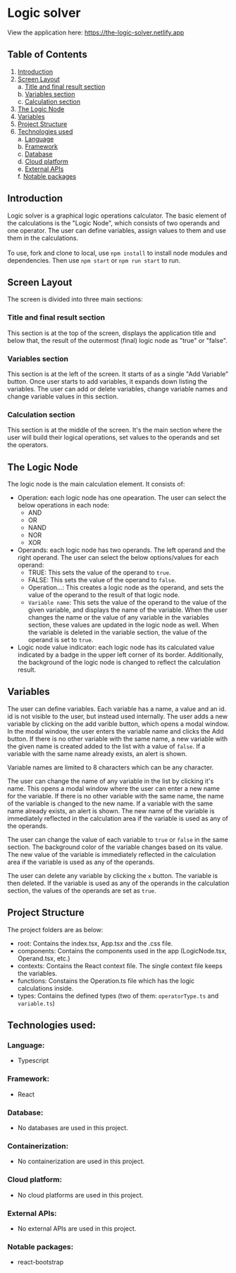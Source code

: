 # Logic solver
View the application here:
https://the-logic-solver.netlify.app
## Table of Contents
1. [Introduction](#introduction)</br>
2. [Screen Layout](#screen-layout)</br>
  a. [Title and final result section](#title-and-final-result-section)</br>
  b. [Variables section](#variables-section)</br>
  c. [Calculation section](#calculation-section)</br>
3. [The Logic Node](#the-logic-node)</br>
4. [Variables](#variables)</br>
5. [Project Structure](#project-structure)</br>
6. [Technologies used](#technologies-used)</br>
  a. [Language](#language)</br>
  b. [Framework](#framework)</br>
  c. [Database](#techdatabase)</br>
  d. [Cloud platform](#cloud-platform)</br>
  e. [External APIs](#external-apis)</br>
  f. [Notable packages](#notable-packages)</br>


## Introduction
Logic solver is a graphical logic operations calculator. The basic element of the calculations is the "Logic Node", which consists of two operands and one operator. The user can define variables, assign values to them and use them in the calculations.
</br>
</br>
To use, fork and clone to local, use `npm install` to install node modules and dependencies. Then use `npm start` or `npm run start` to run.
</br>

## Screen Layout
The screen is divided into three main sections:

### Title and final result section
This section is at the top of the screen, displays the application title and below that, the result of the outermost (final) logic node as "true" or "false".

### Variables section
This section is at the left of the screen. It starts of as a single "Add Variable" button. Once user starts to add variables, it expands down listing the variables. The user can add or delete variables, change variable names and change variable values in this section.

### Calculation section
This section is at the middle of the screen. It's the main section where the user will build their logical operations, set values to the operands and set the operators.

## The Logic Node
The logic node is the main calculation element. It consists of:
- Operation: each logic node has one opearation. The user can select the below operations in each node:
    - AND
    - OR
    - NAND
    - NOR
    - XOR
- Operands: each logic node has two operands. The left operand and the right operand. The user can select the below options/values for each operand:
    - TRUE: This sets the value of the operand to `true`.
    - FALSE: This sets the value of the operand to `false`.
    - Operation...: This creates a logic node as the operand, and sets the value of the operand to the result of that logic node.
    - `Variable name`: This sets the value of the operand to the value of the given variable, and displays the name of the variable. When the user changes the name or the value of any variable in the variables section, these values are updated in the logic node as well. When the variable is deleted in the variable section, the value of the operand is set to `true`.
- Logic node value indicator: each logic node has its calculated value indicated by a badge in the upper left corner of its border. Additionally, the background of the logic node is changed to reflect the calculation result.

## Variables
The user can define variables. Each variable has a name, a value and an id. id is not visible to the user, but instead used internally. The user adds a new variable by clicking on the add varible button, which opens a modal window. In the modal window, the user enters the variable name and clicks the Add button. If there is no other variable with the same name, a new variable with the given name is created added to the list with a value of `false`. If a variable with the same name already exists, an alert is shown.

Variable names are limited to 8 characters which can be any character.

The user can change the name of any variable in the list by clicking it's name. This opens a modal window where the user can enter a new name for the variable. If there is no other variable with the same name, the name of the variable is changed to the new name. If a variable with the same name already exists, an alert is shown. The new name of the variable is immediately reflected in the calculation area if the variable is used as any of the operands.

The user can change the value of each variable to `true` or `false` in the same section. The background color of the variable changes based on its value. The new value of the variable is immediately reflected in the calculation area if the variable is used as any of the operands.

The user can delete any variable by clicking the `x` button. The variable is then deleted. If the variable is used as any of the operands in the calculation section, the values of the operands are set as `true`.

## Project Structure
The project folders are as below:
- root: Contains the index.tsx, App.tsx and the .css file.
- components: Contains the components used in the app (LogicNode.tsx, Operand.tsx, etc.)
- contexts: Contains the React context file. The single context file keeps the variables.
- functions: Constains the Operation.ts file which has the logic calculations inside.
- types: Contains the defined types (two of them: `operatorType.ts` and `variable.ts`)
## Technologies used:
### Language:
- Typescript
### Framework:
- React
### Database: <a name="techdatabase"></a>
- No databases are used in this project.
### Containerization:
- No containerization are used in this project.
### Cloud platform:
- No cloud platforms are used in this project.

### External APIs:
- No external APIs are used in this project.
### Notable packages:

- react-bootstrap</br>
</br>

